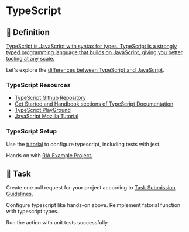 TypeScript
====

## :hammer: Definition

[TypeScript is JavaScript with syntax for types. TypeScript is a strongly typed programming language that builds on JavaScript, giving you better tooling at any scale.](https://www.typescriptlang.org/)

Let's explore the [differences between TypeScript and JavaScript](https://www.geeksforgeeks.org/difference-between-typescript-and-javascript/).

### TypeScript Resources

- [TypeScript Github Repository](https://github.com/microsoft/TypeScript) 
- [Get Started and Handbook sections of TypeScript Documentation](https://www.typescriptlang.org/docs/)
- [TypeScript PlayGround](https://www.typescriptlang.org/play)
- [JavaScript Mozilla Tutorial](https://developer.mozilla.org/docs/Web/JavaScript)

### TypeScript Setup

Use the [tutorial](https://blog.lsantos.dev/jest-com-typescript/) to configure typescript, including tests with jest. 

Hands on with [RIA Example Project.](https://github.com/persapiens-classes/ifrn-ria-example/issues/18)

## :construction_worker: Task

Create one pull request for your project according to [Task Submission Guidelines.](../../assessment.md#task-submission)

Configure typescript like hands-on above.
Reimplement fatorial function with typescript types.

Run the action with unit tests successfully.
